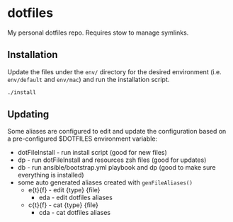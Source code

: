 # dotfiles

My personal dotfiles repo. Requires stow to manage symlinks.

## Installation

Update the files under the `env/` directory for the desired environment (i.e.
`env/default` and `env/mac`) and run the installation script.

```sh
./install
```

## Updating

Some aliases are configured to edit and update the configuration based on a
pre-configured $DOTFILES environment variable:

- dotFileInstall - run install script (good for new files)
- dp - run dotFileInstall and resources zsh files (good for updates)
- db - run ansible/bootstrap.yml playbook and dp (good to make sure everything
  is installed)
- some auto generated aliases created with `genFileAliases()`
  - e{t}{f} - edit {type} {file}
    - eda - edit dotfiles aliases
  - c{t}{f} - cat {type} {file}
    - cda - cat dotfiles aliases
